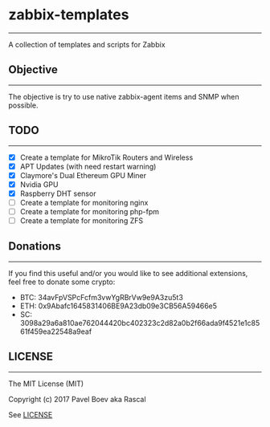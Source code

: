 # zabbix-templates
--------------
A collection of templates and scripts for Zabbix

##  Objective
--------------
The objective is try to use native zabbix-agent items and SNMP when possible.

## TODO
--------------
- [x] Create a template for MikroTik Routers and Wireless
- [x] APT Updates (with need restart warning)
- [x] Claymore's Dual Ethereum GPU Miner
- [x] Nvidia GPU
- [x] Raspberry DHT sensor
- [ ] Create a template for monitoring nginx
- [ ] Create a template for monitoring php-fpm
- [ ] Create a template for monitoring ZFS

## Donations
--------------
If you find this useful and/or you would like to see additional extensions, feel free to donate some crypto:

- BTC: 34avFpVSPcFcfm3vwYgRBrVw9e9A3zu5t3
- ETH: 0x9Abafc1645831406BE9A23db09e3CB56A59466e5
- SC: 3098a29a6a810ae762044420bc402323c2d82a0b2f66ada9f4521e1c8561f459ea22548a9eaf

## LICENSE
--------------
The MIT License (MIT)

Copyright (c) 2017 Pavel Boev aka Rascal

See [LICENSE](./LICENSE)
